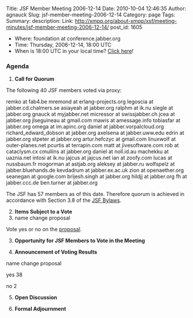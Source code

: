 Title: JSF Member Meeting 2006-12-14
Date: 2010-10-04 12:46:35
Author: agnauck
Slug: jsf-member-meeting-2006-12-14
Category: page
Tags: 
Summary: description:
Link: http://xmpp.org/about-xmpp/xsf/meeting-minutes/jsf-member-meeting-2006-12-14/
post_id: 1605


* Where: foundation at conference.jabber.org
* Time: Thursday, 2006-12-14, 18:00 UTC
* When is 18:00 UTC in your local time? [Click here](http://www.worldtimeserver.com/)!

### Agenda

1. **Call for Quorum**

The following 40 JSF members voted via proxy:


remko at fab4.be
mremond at erlang-projects.org
legoscia at jabber.cd.chalmers.se
asiayeah at jabber.org
ralphm at ik.nu
siegle at jabber.org
gnauck at myjabber.net
micressor at swissjabber.ch
jcea at jabber.org
jlseguineau at gmail.com
mawis at amessage.info
tobiasfar at jabber.org
omega at im.apinc.org
daniel at jabber.vorpalcloud.org
richard_edward_dobson at jabber.org
axelsena at jabber.uww.edu
edrin at jabber.org
stpeter at jabber.org
artur.hefczyc at gmail.com
linuxwolf at outer-planes.net
pcurtis at terrapin.com
matt at jivesoftware.com
rob at cataclysm.cx
cmullins at jabber.org
daniel at noll.id.au
machekku at uaznia.net
intosi at ik.nu
jajcus at jajcus.net
ian at zoofy.com
lucas at nussbaum.fr
mogorman at astjab.org
aleksey at jabber.ru
wolfspelz at jabber.bluehands.de
kevdadrum at jabber.ex.ac.uk
zion at openaether.org
seanegan at google.com
brijesh.singh at jabber.org
hildjj at jabber.org
fh at jabber.ccc.de
ben.turner at jabber.org


The JSF has 57 members as of this date. Therefore quorum is achieved in accordance with Section 3.8 of the [JSF Bylaws](/jsf/bylaws.shtml).

2. **Items Subject to a Vote**
1. name change proposal

Vote yes or no on the [proposal](http://www.jabber.org/jsf/xsf-proposal.html).

3. **Opportunity for JSF Members to Vote in the Meeting**

4. **Announcement of Voting Results**

name change proposal

yes
38

no
2

 
5. **Open Discussion**

6. **Formal Adjournment**
